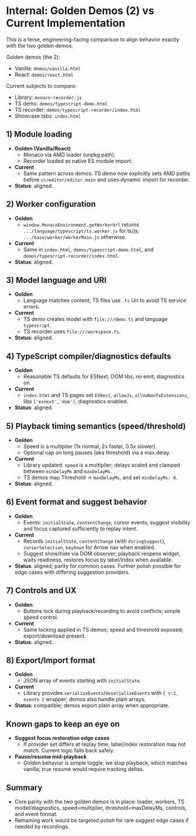 # Internal: Golden Demos (2) vs Current Implementation

This is a terse, engineering-facing comparison to align behavior exactly with the two golden demos.

Golden demos (the 2):
- Vanilla: `demos/vanilla.html`
- React: `demos/react.html`

Current subjects to compare:
- Library: `monaco-recorder.js`
- TS demo: `demos/typescript-demo.html`
- TS recorder: `demos/typescript-recorder/index.html`
- Showcase tabs: `index.html`

## 1) Module loading
- __Golden (Vanilla/React)__
  - Monaco via AMD loader (unpkg path).
  - Recorder loaded as native ES module import.
- __Current__
  - Same pattern across demos. TS demo now explicitly sets AMD paths before `vs/editor/editor.main` and uses dynamic import for recorder.
- __Status__: aligned.

## 2) Worker configuration
- __Golden__
  - `window.MonacoEnvironment.getWorkerUrl` returns `.../language/typescript/ts.worker.js` for ts/js; `.../base/worker/workerMain.js` otherwise.
- __Current__
  - Same in `index.html`, `demos/typescript-demo.html`, and `demos/typescript-recorder/index.html`.
- __Status__: aligned.

## 3) Model language and URI
- __Golden__
  - Language matches content; TS files use `.ts` Uri to avoid TS service errors.
- __Current__
  - TS demo creates model with `file:///demo.ts` and language `typescript`.
  - TS recorder uses `file:///workspace.ts`.
- __Status__: aligned.

## 4) TypeScript compiler/diagnostics defaults
- __Golden__
  - Reasonable TS defaults for ESNext, DOM libs, no emit; diagnostics on.
- __Current__
  - `index.html` and TS pages set `ESNext`, `allowJs`, `allowNonTsExtensions`, libs `['esnext','dom']`, diagnostics enabled.
- __Status__: aligned.

## 5) Playback timing semantics (speed/threshold)
- __Golden__
  - Speed is a multiplier (1x normal, 2x faster, 0.5x slower).
  - Optional cap on long pauses (aka threshold) via a max delay.
- __Current__
  - Library updated: `speed` is a multiplier; delays scaled and clamped between `minDelayMs` and `maxDelayMs`.
  - TS demos map Threshold -> `maxDelayMs`, and set `minDelayMs: 0`.
- __Status__: aligned.

## 6) Event format and suggest behavior
- __Golden__
  - Events: `initialState`, `contentChange`, cursor events; suggest visibility and focus captured sufficiently to replay intent.
- __Current__
  - Records `initialState`, `contentChange` (with `duringSuggest`), `cursorSelection`, `keyDown` for Arrow nav when enabled.
  - Suggest show/hide via DOM observer; playback reopens widget, waits readiness, restores focus by label/index when available.
- __Status__: aligned; parity for common cases. Further polish possible for edge cases with differing suggestion providers.

## 7) Controls and UX
- __Golden__
  - Buttons lock during playback/recording to avoid conflicts; simple speed control.
- __Current__
  - Same locking applied in TS demos; speed and threshold exposed; export/download present.
- __Status__: aligned.

## 8) Export/Import format
- __Golden__
  - JSON array of events starting with `initialState`.
- __Current__
  - Library provides `serializeEvents`/`deserializeEvents` with `{ v:1, events }` wrapper; demos also handle plain arrays.
- __Status__: compatible; demos export plain array when appropriate.

## Known gaps to keep an eye on
- __Suggest focus restoration edge cases__
  - If provider set differs at replay time, label/index restoration may not match. Current logic falls back safely.
- __Pause/resume mid-playback__
  - Golden behavior is simple toggle; we stop playback, which matches vanilla; true resume would require tracking deltas.

## Summary
- Core parity with the two golden demos is in place: loader, workers, TS model/diagnostics, speed=multiplier, threshold=maxDelayMs, controls, and event format.
- Remaining work would be targeted polish for rare suggest edge cases if needed by recordings.
